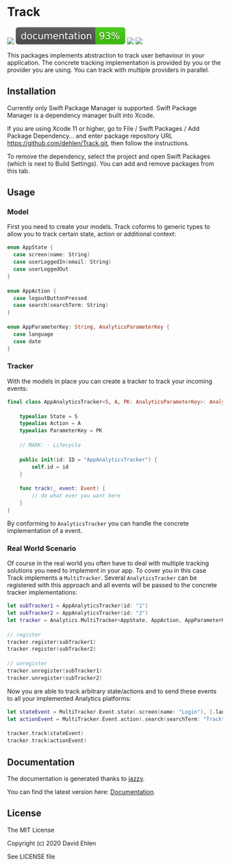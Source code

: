 # Track
<img src="https://img.shields.io/badge/supports-Swift%20Package%20Manager-green.svg">
<img src="./docs/badge.svg">
<img src="https://img.shields.io/badge/Swift-5-orange">
<img src="https://img.shields.io/badge/Platforms-iOS | macOS-lightgrey">

This packages implements abstraction to track user behaviour in your application. The concrete tracking implementation is provided by you or the provider you are using. You can track with multiple providers in parallel. 

## Installation

Currently only Swift Package Manager is supported. 
Swift Package Manager is a dependency manager built into Xcode.

If you are using Xcode 11 or higher, go to File / Swift Packages / Add Package Dependency... and enter package repository URL https://github.com/dehlen/Track.git, then follow the instructions.

To remove the dependency, select the project and open Swift Packages (which is next to Build Settings). You can add and remove packages from this tab.

## Usage

### Model
First you need to create your models. Track coforms to generic types to allow you to track certain state, action or additional context:

```swift
enum AppState {
  case screen(name: String)
  case userLoggedIn(email: String)
  case userLoggedOut
}

enum AppAction {
  case logoutButtonPressed
  case search(searchTerm: String)
}

enum AppParameterKey: String, AnalyticsParameterKey {
  case language
  case date
}
``` 

### Tracker
With the models in place you can create a tracker to track your incoming events:

```swift
final class AppAnalyticsTracker<S, A, PK: AnalyticsParameterKey>: AnalyticsTracker {

	typealias State = S
	typealias Action = A
	typealias ParameterKey = PK
	
	// MARK: - Lifecycle
	
	public init(id: ID = "AppAnalyticsTracker") {
	    self.id = id
	}
	
	func track(_ event: Event) {
	    // do what ever you want here
	}
}
```

By conforming to `AnalyticsTracker` you can handle the concrete implementation of a event.

### Real World Scenario
Of course in the real world you often have to deal with multiple tracking solutions you need to implement in your app. To cover you in this case Track implements a `MultiTracker`. Several `AnalyticsTracker` can be registered with this approach and all events will be passed to the concrete tracker implementations:

```swift
let subTracker1 = AppAnalyticsTracker(id: "1")
let subTracker2 = AppAnalyticsTracker(id: "2")
let tracker = Analytics.MultiTracker<AppState, AppAction, AppParameterKey>

// register
tracker.register(subTracker1)
tracker.register(subTracker2)

// unregister
tracker.unregister(subTracker1)
tracker.unregister(subTracker2)
```

Now you are able to track arbitrary state/actions and to send these events to all your implemented Analytics platforms:

```swift
let stateEvent = MultiTracker.Event.state(.screen(name: "Login"), [.language : "DE", .date : Date()])
let actionEvent = MultiTracker.Event.action(.search(searchTerm: "Track"), [.language : "DE", .date : Date()])

tracker.track(stateEvent)
tracker.track(actionEvent)
```

## Documentation
The documentation is generated thanks to [jazzy](https://github.com/realm/jazzy).

You can find the latest version here: [Documentation](./docs).

## License
The MIT License

Copyright (c) 2020 David Ehlen

See LICENSE file

